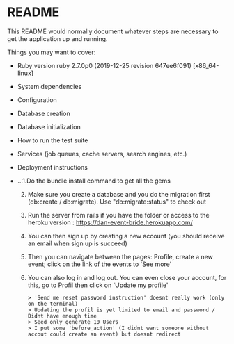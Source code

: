# README

This README would normally document whatever steps are necessary to get the
application up and running.

Things you may want to cover:

* Ruby version
	ruby 2.7.0p0 (2019-12-25 revision 647ee6f091) [x86_64-linux]

* System dependencies

* Configuration

* Database creation

* Database initialization

* How to run the test suite

* Services (job queues, cache servers, search engines, etc.)

* Deployment instructions

* ...1.Do the bundle install command to get all the gems

	 2. Make sure you create a database and you do the migration first (db:create / db:migrate). 
	 	Use "db:migrate:status" to check out

	 3. Run the server from rails if you have the folder or access to the heroku version :  https://dan-event-bride.herokuapp.com/

	 4. You can then sign up by creating a new account (you should receive an email when sign up is succeed)

	 5. Then you can navigate between the pages: Profile,  create a new event; click on the link of the events to 'See more'

	 6. You can also log in and log out. You can even close your account, for this, go to Profil then click on 'Update my profile'



	 		> 'Send me reset password instruction' doesnt really work (only on the terminal)
			> Updating the profil is yet limited to email and password / Didnt have enough time
			> Seed only generate 10 Users
			> I put some 'before_action' (I didnt want someone without accout could create an event) but doesnt redirect 